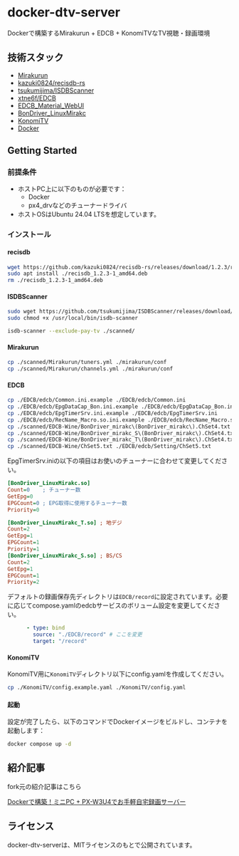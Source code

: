 # docker-dtv-server

Dockerで構築するMirakurun + EDCB + KonomiTVなTV視聴・録画環境

## 技術スタック

- [Mirakurun](https://github.com/Chinachu/Mirakurun)
- [kazuki0824/recisdb-rs](https://github.com/kazuki0824/recisdb-rs)
- [tsukumijima/ISDBScanner](https://github.com/tsukumijima/ISDBScanner)
- [xtne6f/EDCB](https://github.com/xtne6f/EDCB)
- [EDCB_Material_WebUI](https://github.com/EMWUI/EDCB_Material_WebUI)
- [BonDriver_LinuxMirakc](https://github.com/matching/BonDriver_LinuxMirakc)
- [KonomiTV](https://github.com/tsukumijima/KonomiTV)
- [Docker](https://www.docker.com/)

## Getting Started

### 前提条件

- ホストPC上に以下のものが必要です：
  - Docker
  - px4_drvなどのチューナードライバ
- ホストOSはUbuntu 24.04 LTSを想定しています。

### インストール

#### recisdb 

```bash
wget https://github.com/kazuki0824/recisdb-rs/releases/download/1.2.3/recisdb_1.2.3-1_amd64.deb
sudo apt install ./recisdb_1.2.3-1_amd64.deb
rm ./recisdb_1.2.3-1_amd64.deb
```

#### ISDBScanner

```bash
sudo wget https://github.com/tsukumijima/ISDBScanner/releases/download/v1.3.2/isdb-scanner -O /usr/local/bin/isdb-scanner
sudo chmod +x /usr/local/bin/isdb-scanner

isdb-scanner --exclude-pay-tv ./scanned/
```

#### Mirakurun

```bash
cp ./scanned/Mirakurun/tuners.yml ./mirakurun/conf
cp ./scanned/Mirakurun/channels.yml ./mirakurun/conf
```

#### EDCB

```bash
cp ./EDCB/edcb/Common.ini.example ./EDCB/edcb/Common.ini
cp ./EDCB/edcb/EpgDataCap_Bon.ini.example ./EDCB/edcb/EpgDataCap_Bon.ini
cp ./EDCB/edcb/EpgTimerSrv.ini.example ./EDCB/edcb/EpgTimerSrv.ini
cp ./EDCB/edcb/RecName_Macro.so.ini.example ./EDCB/edcb/RecName_Macro.so.ini
cp ./scanned/EDCB-Wine/BonDriver_mirakc\(BonDriver_mirakc\).ChSet4.txt ./EDCB/edcb/Setting/BonDriver_LinuxMirakc\(LinuxMirakc\).ChSet4.txt
cp ./scanned/EDCB-Wine/BonDriver_mirakc_S\(BonDriver_mirakc\).ChSet4.txt ./EDCB/edcb/Setting/BonDriver_LinuxMirakc_S\(LinuxMirakc\).ChSet4.txt
cp ./scanned/EDCB-Wine/BonDriver_mirakc_T\(BonDriver_mirakc\).ChSet4.txt ./EDCB/edcb/Setting/BonDriver_LinuxMirakc_T\(LinuxMirakc\).ChSet4.txt
cp ./scanned/EDCB-Wine/ChSet5.txt ./EDCB/edcb/Setting/ChSet5.txt
```

EpgTimerSrv.iniの以下の項目はお使いのチューナーに合わせて変更してください。

```ini
[BonDriver_LinuxMirakc.so]
Count=0    ; チューナー数
GetEpg=0
EPGCount=0 ; EPG取得に使用するチューナー数
Priority=0

[BonDriver_LinuxMirakc_T.so] ; 地デジ
Count=2
GetEpg=1
EPGCount=1
Priority=1
[BonDriver_LinuxMirakc_S.so] ; BS/CS
Count=2
GetEpg=1
EPGCount=1
Priority=2
```

デフォルトの録画保存先ディレクトリは`EDCB/record`に設定されています。必要に応じてcompose.yamlのedcbサービスのボリューム設定を変更してください。

```yaml
      - type: bind
        source: "./EDCB/record" # ここを変更
        target: "/record"
```

#### KonomiTV

KonomiTV用に`KonomiTV`ディレクトリ以下にconfig.yamlを作成してください。

```bash
cp ./KonomiTV/config.example.yaml ./KonomiTV/config.yaml
```


#### 起動

設定が完了したら、以下のコマンドでDockerイメージをビルドし、コンテナを起動します：

```bash
docker compose up -d
```

## 紹介記事

fork元の紹介記事はこちら

[Dockerで構築！ミニPC + PX-W3U4でお手軽自宅録画サーバー](https://zenn.dev/nunawa/articles/ecb9ef2e237532)

## ライセンス

docker-dtv-serverは、MITライセンスのもとで公開されています。
